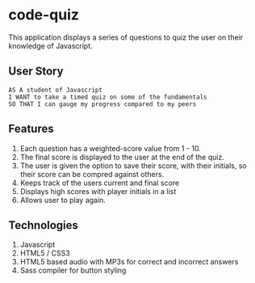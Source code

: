 # code-quiz
This application displays a series of questions to quiz the user on their knowledge of Javascript.

## User Story

```
AS A student of Javascript
I WANT to take a timed quiz on some of the fundamentals
SO THAT I can gauge my progress compared to my peers
```

## Features

1.  Each question has a weighted-score value from 1 - 10.  
2.  The final score is displayed to the user at the end of the quiz.
3.  The user is given the option to save their score, with their initials, so their score can be compred against others.
4.  Keeps track of the users current and final score
5.  Displays high scores with player initials in a list
6.  Allows user to play again.

## Technologies
1.  Javascript
2.  HTML5 / CSS3
3.  HTML5 based audio with MP3s for correct and incorrect answers
4.  Sass compiler for button styling
